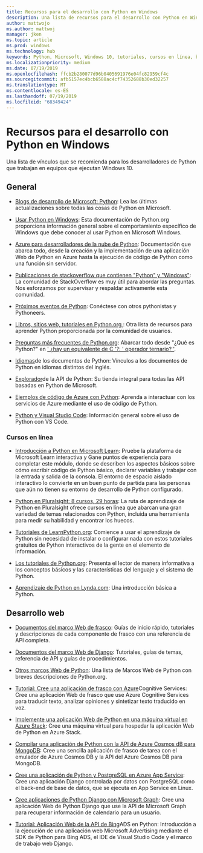 ```yaml
---
title: Recursos para el desarrollo con Python en Windows
description: Una lista de recursos para el desarrollo con Python en Windows.
author: mattwojo
ms.author: mattwoj
manager: jken
ms.topic: article
ms.prod: windows
ms.technology: hub
keywords: Python, Microsoft, Windows 10, tutoriales, cursos en línea, blogs, eventos
ms.localizationpriority: medium
ms.date: 07/19/2019
ms.openlocfilehash: ffcb2b280077d96b0405691976e04fc82959cf4c
ms.sourcegitcommit: afb5157ec4bcb6588ac4cf74352688b30ed32257
ms.translationtype: MT
ms.contentlocale: es-ES
ms.lasthandoff: 07/19/2019
ms.locfileid: "68349424"
---
```

# <a name="resources-for-developing-with-python-on-windows"></a>Recursos para el desarrollo con Python en Windows

Una lista de vínculos que se recomienda para los desarrolladores de Python que trabajan en equipos que ejecutan Windows 10.

## <a name="general"></a>General

- [Blogs de desarrollo de Microsoft: Python](https://devblogs.microsoft.com/python/): Lea las últimas actualizaciones sobre todas las cosas de Python en Microsoft.

- [Usar Python en Windows](https://docs.python.org/3/using/windows.html): Esta documentación de Python.org proporciona información general sobre el comportamiento específico de Windows que debe conocer al usar Python en Microsoft Windows.

- [Azure para desarrolladores de la nube de Python](https://docs.microsoft.com/azure/python/): Documentación que abarca todo, desde la creación y la implementación de una aplicación Web de Python en Azure hasta la ejecución de código de Python como una función sin servidor.

- [Publicaciones de stackoverflow que contienen "Python" y "Windows"](https://stackoverflow.com/questions/4750806/how-do-i-install-pip-on-windows/12476379): La comunidad de StackOverflow es muy útil para abordar las preguntas. Nos esforzamos por supervisar y respaldar activamente esta comunidad.

- [Próximos eventos de Python](https://www.python.org/events/python-events): Conéctese con otros pythonistas y Pythoneers.

- [Libros, sitios web, tutoriales en Python.org ](https://wiki.python.org/moin/BeginnersGuide/Programmers): Otra lista de recursos para aprender Python proporcionada por la comunidad de usuarios.

- [Preguntas más frecuentes de Python.org](https://docs.python.org/3/faq/): Abarcar todo desde "¿Qué es Python?" en [' ¿hay un equivalente de C '?: ' operador ternario? '](https://docs.python.org/3/faq/programming.html#is-there-an-equivalent-of-c-s-ternary-operator).

- [Idiomas](https://wiki.python.org/moin/Languages)de los documentos de Python: Vínculos a los documentos de Python en idiomas distintos del inglés.

- [Explorador](https://docs.microsoft.com/python/api/?view=azure-python)de la API de Python: Su tienda integral para todas las API basadas en Python de Microsoft.

- [Ejemplos de código de Azure con Python](https://azure.microsoft.com/en-us/resources/samples/?platform=python&sort=0): Aprenda a interactuar con los servicios de Azure mediante el uso de código de Python.

- [Python y Visual Studio Code](https://code.visualstudio.com/docs/languages/python): Información general sobre el uso de Python con VS Code.


### <a name="online-courses"></a>Cursos en línea

- [Introducción a Python en Microsoft Learn](https://docs.microsoft.com/en-us/learn/modules/intro-to-python/): Pruebe la plataforma de Microsoft Learn interactiva y Gane puntos de experiencia para completar este módulo, donde se describen los aspectos básicos sobre cómo escribir código de Python básico, declarar variables y trabajar con la entrada y salida de la consola. El entorno de espacio aislado interactivo lo convierte en un buen punto de partida para las personas que aún no tienen su entorno de desarrollo de Python configurado.

- [Python en Pluralsight: 8 cursos, 29 horas](https://app.pluralsight.com/paths/skills/python): La ruta de aprendizaje de Python en Pluralsight ofrece cursos en línea que abarcan una gran variedad de temas relacionados con Python, incluida una herramienta para medir su habilidad y encontrar los huecos.

- [Tutoriales de LearnPython.org](https://www.learnpython.org/): Comience a usar el aprendizaje de Python sin necesidad de instalar o configurar nada con estos tutoriales gratuitos de Python interactivos de la gente en el elemento de información.

- [Los tutoriales de Python.org](https://docs.python.org/3/tutorial/index.html): Presenta el lector de manera informativa a los conceptos básicos y las características del lenguaje y el sistema de Python.

- [Aprendizaje de Python en Lynda.com](https://www.lynda.com/Python-tutorials/Learning-Python/661773-2.html): Una introducción básica a Python.

## <a name="web-development"></a>Desarrollo web

- [Documentos del marco Web de frasco](https://flask.palletsprojects.com/en/1.1.x/): Guías de inicio rápido, tutoriales y descripciones de cada componente de frasco con una referencia de API completa.

- [Documentos del marco Web de Django](https://docs.djangoproject.com/en/2.2/): Tutoriales, guías de temas, referencia de API y guías de procedimientos.

- [Otros marcos Web de Python](https://wiki.python.org/moin/WebFrameworks): Una lista de Marcos Web de Python con breves descripciones de Python.org.

- [Tutorial: Cree una aplicación de frasco con Azure](https://docs.microsoft.com/azure/cognitive-services/translator/tutorial-build-flask-app-translation-synthesis)Cognitive Services: Cree una aplicación Web de frasco que use Azure Cognitive Services para traducir texto, analizar opiniones y sintetizar texto traducido en voz.

- [Implemente una aplicación Web de Python en una máquina virtual en Azure Stack](https://docs.microsoft.com/azure-stack/user/azure-stack-dev-start-howto-vm-python): Cree una máquina virtual para hospedar la aplicación Web de Python en Azure Stack.

- [Compilar una aplicación de Python con la API de Azure Cosmos dB para MongoDB](https://docs.microsoft.com/azure/cosmos-db/create-mongodb-flask): Cree una sencilla aplicación de frasco de tarea con el emulador de Azure Cosmos DB y la API del Azure Cosmos DB para MongoDB.

- [Cree una aplicación de Python y PostgreSQL en Azure App Service](https://docs.microsoft.com/azure/app-service/containers/tutorial-python-postgresql-app): Cree una aplicación Django controlada por datos con PostgreSQL como el back-end de base de datos, que se ejecuta en App Service en Linux.

- [Cree aplicaciones de Python Django con Microsoft Graph](https://docs.microsoft.com/graph/tutorials/python): Cree una aplicación Web de Python Django que use la API de Microsoft Graph para recuperar información de calendario para un usuario.

- [Tutorial: Aplicación Web de la API de Bing](https://docs.microsoft.com/advertising/guides/walkthrough-web-application-python?view=bingads-13)ADS en Python: Introducción a la ejecución de una aplicación web Microsoft Advertising mediante el SDK de Python para Bing ADS, el IDE de Visual Studio Code y el marco de trabajo web Django.

<!-- ## Data Science and Machine Learning

- Anaconda - brief description
- Canopy - brief description
- TensorFlow - brief description
- Scikit-Learn, Keras, PyTorch, etc - brief descriptions

## Desktop GUI app and IoT development

- PyQT - brief description
- PyJs - brief description
- PyGUI - brief descriptio
- Kivy - brief descriptio
- PyGTK - brief descriptio
- WxPython - brief description
- PyGame - brief description (with links to our internal games once they're done?) -->
